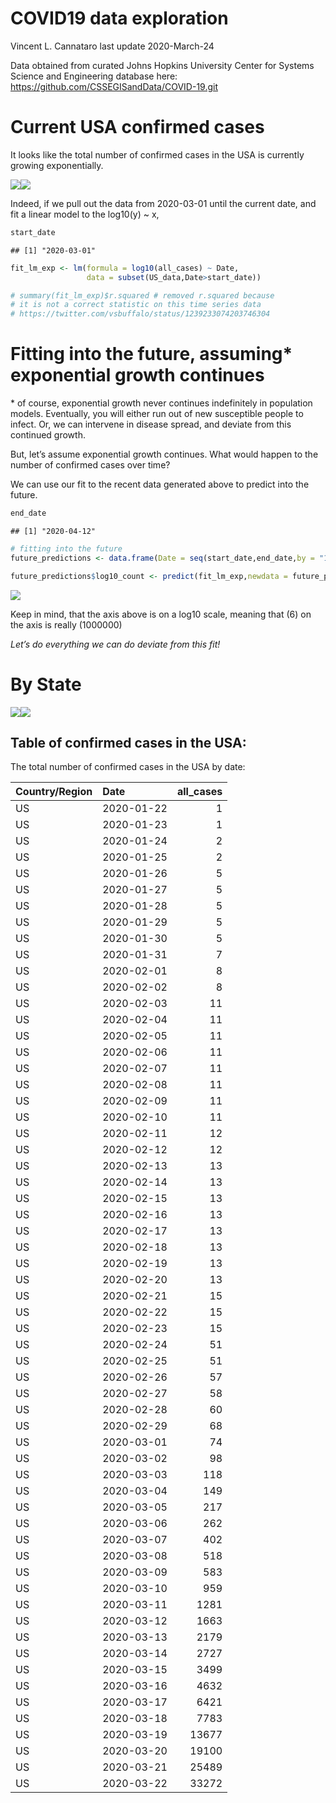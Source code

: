 COVID19 data exploration
================
Vincent L. Cannataro
last update 2020-March-24

Data obtained from curated Johns Hopkins University Center for Systems
Science and Engineering database here:
<https://github.com/CSSEGISandData/COVID-19.git>

# Current USA confirmed cases

It looks like the total number of confirmed cases in the USA is
currently growing
exponentially.

![](COVID19_initial_data_analyses_CannataroV_files/figure-gfm/unnamed-chunk-1-1.png)<!-- -->![](COVID19_initial_data_analyses_CannataroV_files/figure-gfm/unnamed-chunk-1-2.png)<!-- -->

Indeed, if we pull out the data from 2020-03-01 until the current date,
and fit a linear model to the log10(y) ~ x,

``` r
start_date
```

    ## [1] "2020-03-01"

``` r
fit_lm_exp <- lm(formula = log10(all_cases) ~ Date, 
                 data = subset(US_data,Date>start_date))

# summary(fit_lm_exp)$r.squared # removed r.squared because 
# it is not a correct statistic on this time series data 
# https://twitter.com/vsbuffalo/status/1239233074203746304 
```

<!-- We find an $R^2$ value of 0.9973 -->

# Fitting into the future, assuming\* exponential growth continues

\* of course, exponential growth never continues indefinitely in
population models. Eventually, you will either run out of new
susceptible people to infect. Or, we can intervene in disease spread,
and deviate from this continued growth.

But, let’s assume exponential growth continues. What would happen to the
number of confirmed cases over time?

We can use our fit to the recent data generated above to predict into
the future.

``` r
end_date
```

    ## [1] "2020-04-12"

``` r
# fitting into the future 
future_predictions <- data.frame(Date = seq(start_date,end_date,by = "1 day"))

future_predictions$log10_count <- predict(fit_lm_exp,newdata = future_predictions)
```

![](COVID19_initial_data_analyses_CannataroV_files/figure-gfm/fitting%20into%20the%20future%20plot-1.png)<!-- -->

Keep in mind, that the axis above is on a log10 scale, meaning that
\(6\) on the axis is really \(1000000\)

*Let’s do everything we can do deviate from this
fit\!*

# By State

![](COVID19_initial_data_analyses_CannataroV_files/figure-gfm/plotting%20states-1.png)<!-- -->![](COVID19_initial_data_analyses_CannataroV_files/figure-gfm/plotting%20states-2.png)<!-- -->

## Table of confirmed cases in the USA:

The total number of confirmed cases in the USA by date:

| Country/Region | Date       | all\_cases |
| :------------- | :--------- | ---------: |
| US             | 2020-01-22 |          1 |
| US             | 2020-01-23 |          1 |
| US             | 2020-01-24 |          2 |
| US             | 2020-01-25 |          2 |
| US             | 2020-01-26 |          5 |
| US             | 2020-01-27 |          5 |
| US             | 2020-01-28 |          5 |
| US             | 2020-01-29 |          5 |
| US             | 2020-01-30 |          5 |
| US             | 2020-01-31 |          7 |
| US             | 2020-02-01 |          8 |
| US             | 2020-02-02 |          8 |
| US             | 2020-02-03 |         11 |
| US             | 2020-02-04 |         11 |
| US             | 2020-02-05 |         11 |
| US             | 2020-02-06 |         11 |
| US             | 2020-02-07 |         11 |
| US             | 2020-02-08 |         11 |
| US             | 2020-02-09 |         11 |
| US             | 2020-02-10 |         11 |
| US             | 2020-02-11 |         12 |
| US             | 2020-02-12 |         12 |
| US             | 2020-02-13 |         13 |
| US             | 2020-02-14 |         13 |
| US             | 2020-02-15 |         13 |
| US             | 2020-02-16 |         13 |
| US             | 2020-02-17 |         13 |
| US             | 2020-02-18 |         13 |
| US             | 2020-02-19 |         13 |
| US             | 2020-02-20 |         13 |
| US             | 2020-02-21 |         15 |
| US             | 2020-02-22 |         15 |
| US             | 2020-02-23 |         15 |
| US             | 2020-02-24 |         51 |
| US             | 2020-02-25 |         51 |
| US             | 2020-02-26 |         57 |
| US             | 2020-02-27 |         58 |
| US             | 2020-02-28 |         60 |
| US             | 2020-02-29 |         68 |
| US             | 2020-03-01 |         74 |
| US             | 2020-03-02 |         98 |
| US             | 2020-03-03 |        118 |
| US             | 2020-03-04 |        149 |
| US             | 2020-03-05 |        217 |
| US             | 2020-03-06 |        262 |
| US             | 2020-03-07 |        402 |
| US             | 2020-03-08 |        518 |
| US             | 2020-03-09 |        583 |
| US             | 2020-03-10 |        959 |
| US             | 2020-03-11 |       1281 |
| US             | 2020-03-12 |       1663 |
| US             | 2020-03-13 |       2179 |
| US             | 2020-03-14 |       2727 |
| US             | 2020-03-15 |       3499 |
| US             | 2020-03-16 |       4632 |
| US             | 2020-03-17 |       6421 |
| US             | 2020-03-18 |       7783 |
| US             | 2020-03-19 |      13677 |
| US             | 2020-03-20 |      19100 |
| US             | 2020-03-21 |      25489 |
| US             | 2020-03-22 |      33272 |
